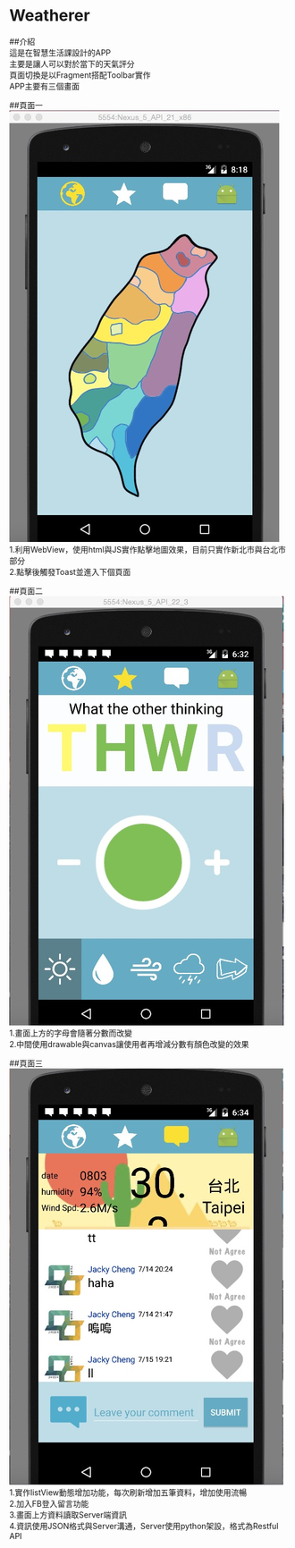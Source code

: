 # Weatherer
##介紹  
這是在智慧生活課設計的APP  
主要是讓人可以對於當下的天氣評分  
頁面切換是以Fragment搭配Toolbar實作  
APP主要有三個畫面  

##頁面一
![alt tag](https://github.com/sj82516/Weatherer/blob/master/img/app1.jpg)  
1.利用WebView，使用html與JS實作點擊地圖效果，目前只實作新北市與台北市部分  
2.點擊後觸發Toast並進入下個頁面  

##頁面二
![alt tag](https://github.com/sj82516/Weatherer/blob/master/img/app2.jpg)  
1.畫面上方的字母會隨著分數而改變  
2.中間使用drawable與canvas讓使用者再增減分數有顏色改變的效果  

##頁面三
![alt tag](https://github.com/sj82516/Weatherer/blob/master/img/app3.jpg)  
1.實作listView動態增加功能，每次刷新增加五筆資料，增加使用流暢  
2.加入FB登入留言功能  
3.畫面上方資料讀取Server端資訊  
4.資訊使用JSON格式與Server溝通，Server使用python架設，格式為Restful API
